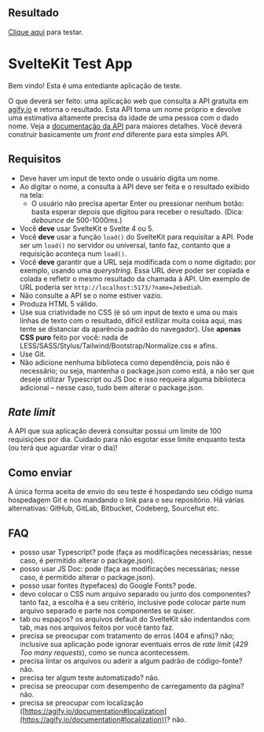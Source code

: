 ## Resultado
[Clique aqui](https://agify-demo-svelte-1ac7pw077-jaianeoliveiras-projects.vercel.app) para testar.


# SvelteKit Test App
Bem vindo! Esta é uma entediante aplicação de teste.

O que deverá ser feito: uma aplicação web que consulta a API gratuita em [agify.io](https://api.agify.io) e retorna o resultado. Esta API toma um nome próprio e devolve uma estimativa altamente precisa da idade de uma pessoa com o dado nome. Veja a [documentação da API](https://agify.io/documentation) para maiores detalhes. Você deverá construir basicamente um _front end_ diferente para esta simples API.

## Requisitos

- Deve haver um input de texto onde o usuário digita um nome.
- Ao digitar o nome, a consulta à API deve ser feita e o resultado exibido na tela:
	- O usuário não precisa apertar Enter ou pressionar nenhum botão: basta esperar depois que digitou para receber o resultado. (Dica: _debounce_ de 500-1000ms.)
- Você **deve** usar SvelteKit e Svelte 4 ou 5.
- Você **deve** usar a função `load()` do SvelteKit para requisitar a API. Pode ser um `load()` no servidor ou universal, tanto faz, contanto que a requisição aconteça num `load()`.
- Você **deve** garantir que a URL seja modificada com o nome digitado: por exemplo, usando uma _querystring_. Essa URL deve poder ser copiada e colada e refletir o mesmo resultado da chamada à API. Um exemplo de URL poderia ser `http://localhost:5173/?name=Jebediah`.
- Não consulte a API se o nome estiver vazio.
- Produza HTML 5 válido.
- Use sua criatividade no CSS (é só um input de texto e uma ou mais linhas de texto com o resultado, difícil estilizar muita coisa aqui, mas tente se distanciar da aparência padrão do navegador). Use **apenas CSS puro** feito por você: nada de LESS/SASS/Stylus/Tailwind/Bootstrap/Normalize.css e afins.
- Use Git.
- Não adicione nenhuma biblioteca como dependência, pois não é necessário; ou seja, mantenha o package.json como está, a não ser que deseje utilizar Typescript ou JS Doc e isso requeira alguma biblioteca adicional – nesse caso, tudo bem alterar o package.json.

## _Rate limit_

A API que sua aplicação deverá consultar possui um limite de 100 requisições por dia. Cuidado para não esgotar esse limite enquanto testa (ou terá que aguardar virar o dia)!

## Como enviar

A única forma aceita de envio do seu teste é hospedando seu código numa hospedagem Git e nos mandando o link para o seu repositório. Há várias alternativas: GitHub, GitLab, Bitbucket, Codeberg, Sourcehut etc.

## FAQ

- posso usar Typescript? pode (faça as modificações necessárias; nesse caso, é permitido alterar o package.json).
- posso usar JS Doc: pode (faça as modificações necessárias; nesse caso, é permitido alterar o package.json).
- posso usar fontes (typefaces) do Google Fonts? pode.
- devo colocar o CSS num arquivo separado ou junto dos componentes? tanto faz, a escolha é a seu critério, inclusive pode colocar parte num arquivo separado e parte nos componentes se quiser.
- tab ou espaços? os arquivos default do SvelteKit são indentandos com tab, mas nos arquivos feitos por você tanto faz.
- precisa se preocupar com tratamento de erros (404 e afins)? não; inclusive sua aplicação pode ignorar eventuais erros de _rate limit_ (_429 Too many requests_), como se nunca acontecessem.
- precisa lintar os arquivos ou aderir a algum padrão de código-fonte? não.
- precisa ter algum teste automatizado? não.
- precisa se preocupar com desempenho de carregamento da página? não.
- precisa se preocupar com localização ([https://agify.io/documentation#localization](https://agify.io/documentation#localization))? não.
